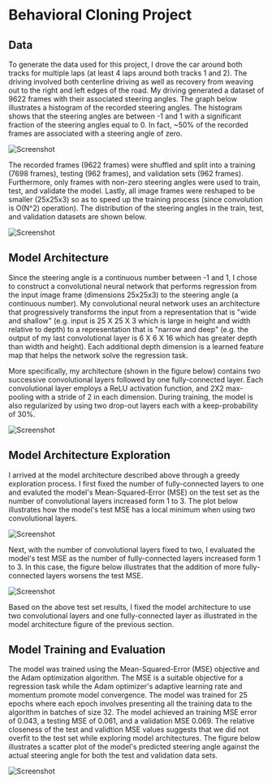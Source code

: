 # Behavioral Cloning Project

## Data

To generate the data used for this project, I drove the car around both tracks for multiple laps (at least 4 laps around both tracks 1 and 2).  The driving involved both centerline driving as well as recovery from weaving out to the right and left edges of the road.  My driving generated a dataset of 9622 frames with their associated steering angles.  The graph below illustrates a histogram of the recorded steering angles.  The histogram shows that the steering angles are between -1 and 1 with a significant fraction of the steering angles equal to 0.  In fact, ~50% of the recorded frames are associated with a steering angle of zero.

![Screenshot](images/data_histogram.png)

The recorded frames (9622 frames) were shuffled and split into a training (7698 frames), testing (962 frames), and validation sets (962 frames).  Furthermore, only frames with non-zero steering angles were used to train, test, and validate the model.  Lastly, all image frames were reshaped to be smaller (25x25x3) so as to speed up the training process (since convolution is O(N^2) operation).  The distribution of the steering angles in the train, test, and validation datasets are shown below.  

![Screenshot](images/train_test_validate_histogram.png)


## Model Architecture

Since the steering angle is a continuous number between -1 and 1, I chose to construct a convolutional neural network that performs regression from the input image frame (dimensions 25x25x3) to the steering angle (a continuous number).  My convolutional neural network uses an architecture that progressively transforms the input from a representation that is "wide and shallow" (e.g. input is 25 X 25 X 3 which is large in height and width relative to depth) to a representation that is "narrow and deep" (e.g. the output of my last convolutional layer is 6 X 6 X 16 which has greater depth than width and height). Each additional depth dimension is a learned feature map that helps the network solve the regression task.  

More specifically, my architecture (shown in the figure below) contains two successive convolutional layers followed by one fully-connected layer. Each convolutional layer employs a ReLU activation function, and 2X2 max-pooling with a stride of 2 in each dimension. During training, the model is also regularized by using two drop-out layers each with a keep-probability of 30%.

![Screenshot](images/model_architecture_image.png)

## Model Architecture Exploration

I arrived at the model architecture described above through a greedy exploration process.  I first fixed the number of fully-connected layers to one and evaluted the model's Mean-Squared-Error (MSE) on the test set as the number of convolutional layers increased form 1 to 3.  The plot below illustrates how the model's test MSE has a local minimum when using two convolutional layers.

![Screenshot](images/num_conv_layers_vs_mse.png)

Next, with the number of convolutional layers fixed to two, I evaluated the model's test MSE as the number of fully-connected layers increased form 1 to 3.  In this case, the figure below illustrates that the addition of more fully-connected layers worsens the test MSE.

![Screenshot](images/num_fc_layers_vs_mse.png)

Based on the above test set results, I fixed the model architecture to use two convolutional layers and one fully-connected layer as illustrated in the model architecture figure of the previous section.

## Model Training and Evaluation

The model was trained using the Mean-Squared-Error (MSE) objective and the Adam optimization algorithm.  The MSE is a suitable objective for a regression task while the Adam optimizer's adaptive learning rate and momentum promote model convergence.  The model was trained for 25 epochs where each epoch involves presenting all the training data to the algorithm in batches of size 32.  The model achieved an training MSE error of 0.043, a testing MSE of 0.061, and a validation MSE 0.069.  The relative closeness of the test and validtion MSE values suggests that we did not overfit to the test set while exploring model architectures.  The figure below illustrates a scatter plot of the model's predicted steering angle against the actual steering angle for both the test and validation data sets.

![Screenshot](images/truth_vs_prediction.png)
